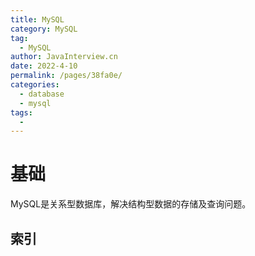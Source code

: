 ```yaml
---
title: MySQL
category: MySQL
tag: 
  - MySQL
author: JavaInterview.cn
date: 2022-4-10
permalink: /pages/38fa0e/
categories: 
  - database
  - mysql
tags: 
  - 
---
```




# 基础
MySQL是关系型数据库，解决结构型数据的存储及查询问题。


## 索引
